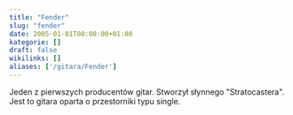 ```yaml
---
title: "Fender"
slug: "fender"
date: 2005-01-01T00:00:00+01:00
kategorie: []
draft: false
wikilinks: []
aliases: ['/gitara/Fender']
---
```

Jeden z pierwszych producentów gitar. Stworzył słynnego "Stratocastera".
Jest to gitara oparta o przestorniki typu single.